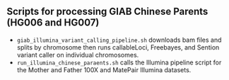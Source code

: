 ## Scripts for processing GIAB Chinese Parents (HG006 and HG007)

- `giab_illumina_variant_calling_pipeline.sh` downloads bam files and splits by chromosome then runs callableLoci, Freebayes, and Sention variant caller on individual chromosomes.
- `run_illumina_chinese_paraents.sh` calls the Illumina pipeline script for the Mother and Father 100X and MatePair Illumina datasets. 
